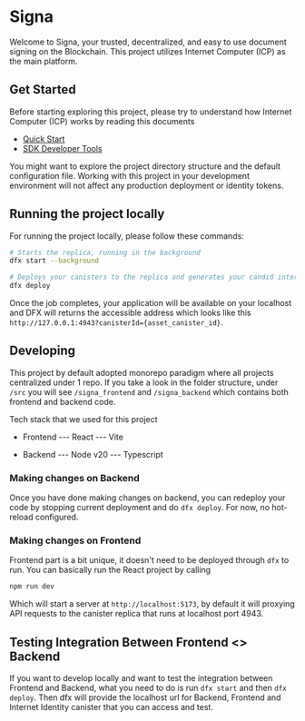 # Signa
Welcome to Signa, your trusted, decentralized, and easy to use document signing on the Blockchain. This project utilizes Internet Computer (ICP) as the main platform.

## Get Started

Before starting exploring this project, please try to understand how Internet Computer (ICP) works by reading this documents

- [Quick Start](https://internetcomputer.org/docs/current/developer-docs/setup/deploy-locally)
- [SDK Developer Tools](https://internetcomputer.org/docs/current/developer-docs/setup/install)

You might want to explore the project directory structure and the default configuration file. Working with this project in your development environment will not affect any production deployment or identity tokens.

## Running the project locally

For running the project locally, please follow these commands:

```bash
# Starts the replica, running in the background
dfx start --background

# Deploys your canisters to the replica and generates your candid interface
dfx deploy
```

Once the job completes, your application will be available on your localhost and DFX will returns the accessible address which looks like this `http://127.0.0.1:4943?canisterId={asset_canister_id}`.

## Developing

This project by default adopted monorepo paradigm where all projects centralized under 1 repo. If you take a look in the folder structure, under `/src` you will see `/signa_frontend` and `/signa_backend` which contains both frontend and backend code.

Tech stack that we used for this project
- Frontend
--- React
--- Vite

- Backend
--- Node v20
--- Typescript

### Making changes on Backend

Once you have done making changes on backend, you can redeploy your code by stopping current deployment and do `dfx deploy`. For now, no hot-reload configured.

### Making changes on Frontend

Frontend part is a bit unique, it doesn't need to be deployed through `dfx` to run. You can basically run the React project by calling

```bash
npm run dev
```

Which will start a server at `http://localhost:5173`, by default it will proxying API requests to the canister replica that runs at localhost port 4943.

## Testing Integration Between Frontend <> Backend

If you want to develop locally and want to test the integration between Frontend and Backend, what you need to do is run `dfx start` and then `dfx deploy`. Then dfx will provide the localhost url for Backend, Frontend and Internet Identity canister that you can access and test.